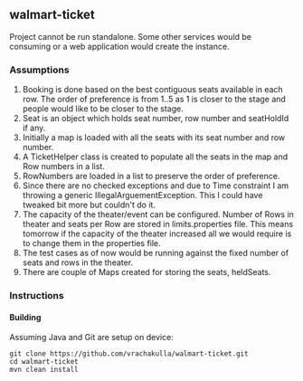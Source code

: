 ## walmart-ticket
Project cannot be run standalone. Some other services would be consuming or a web application would create the instance. 

### Assumptions
1. Booking is done based on the best contiguous seats available in each row. The order of preference is from 1..5 as 1 is closer to the stage and people would like to be closer to the stage.
2. Seat is an object which holds seat number, row number and seatHoldId if any.
3. Initially a map is loaded with all the seats with its seat number and row number.
4. A TicketHelper class is created to populate all the seats in the map and Row numbers in a list.
5. RowNumbers are loaded in a list to preserve the order of preference.
6. Since there are no checked exceptions and due to Time constraint I am throwing a generic IllegalArguementException. This I could have tweaked bit more but couldn't do it.
7. The capacity of the theater/event can be configured. Number of Rows in theater and seats per Row are stored in limits.properties file. This means tomorrow if the capacity of the theater increased all we would require is to change them in the properties file. 
8. The test cases as of now would be running against the fixed number of seats and rows in the theater.
9. There are couple of Maps created for storing the seats, heldSeats.

### Instructions
#### Building
Assuming Java and Git are setup on device:

```
git clone https://github.com/vrachakulla/walmart-ticket.git
cd walmart-ticket
mvn clean install
```
